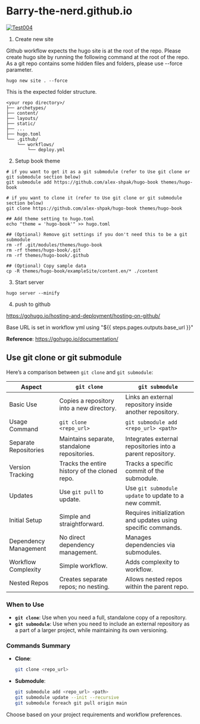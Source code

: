 # Barry-the-nerd.github.io
[![Test004](https://github.com/Barry-the-nerd/Barry-the-nerd.github.io/actions/workflows/004.yml/badge.svg?event=release)](https://github.com/Barry-the-nerd/Barry-the-nerd.github.io/actions/workflows/004.yml)


1. Create new site  

Github workflow expects the hugo site is at the root of the repo.  Please create hugo site by running the following command at the root of the repo.  As a git repo contains some hidden files and folders, please use --force parameter.     
```
hugo new site . --force
```
This is the expected folder structure.  
```
<your repo directory>/
├── archetypes/
├── content/
├── layouts/
├── static/
├── ...
├── hugo.toml
└── .github/
    └── workflows/
        └── deploy.yml
```


2. Setup book theme
```
# if you want to get it as a git submodule (refer to Use git clone or git submodule section below)
git submodule add https://github.com/alex-shpak/hugo-book themes/hugo-book

# if you want to clone it (refer to Use git clone or git submodule section below)
git clone https://github.com/alex-shpak/hugo-book themes/hugo-book

## Add theme setting to hugo.toml
echo "theme = 'hugo-book'" >> hugo.toml

## (Optional) Remove git settings if you don't need this to be a git submodule 
rm -rf .git/modules/themes/hugo-book
rm -rf themes/hugo-book/.git
rm -rf themes/hugo-book/.github

## (Optional) Copy sample data
cp -R themes/hugo-book/exampleSite/content.en/* ./content
```

3. Start server
```
hugo server --minify
```

4. push to github


https://gohugo.io/hosting-and-deployment/hosting-on-github/  

Base URL is set in workflow yml using "${{ steps.pages.outputs.base_url }}"  

**Reference**:
https://gohugo.io/documentation/

## Use git clone or git submodule

Here’s a comparison between `git clone` and `git submodule`:

| Aspect                   | `git clone`                                     | `git submodule`                                           |
|--------------------------|-------------------------------------------------|-----------------------------------------------------------|
| Basic Use                | Copies a repository into a new directory.       | Links an external repository inside another repository.   |
| Usage Command            | `git clone <repo_url>`                          | `git submodule add <repo_url> <path>`                     |
| Separate Repositories    | Maintains separate, standalone repositories.    | Integrates external repositories into a parent repository.|
| Version Tracking         | Tracks the entire history of the cloned repo.   | Tracks a specific commit of the submodule.                |
| Updates                  | Use `git pull` to update.                       | Use `git submodule update` to update to a new commit.     |
| Initial Setup            | Simple and straightforward.                     | Requires initialization and updates using specific commands. |
| Dependency Management    | No direct dependency management.                | Manages dependencies via submodules.                      |
| Workflow Complexity      | Simple workflow.                                | Adds complexity to workflow.                              |
| Nested Repos             | Creates separate repos; no nesting.             | Allows nested repos within the parent repo.               |

### When to Use
- **`git clone`**: Use when you need a full, standalone copy of a repository.
- **`git submodule`**: Use when you need to include an external repository as a part of a larger project, while maintaining its own versioning.

### Commands Summary
- **Clone**:
  ```sh
  git clone <repo_url>
  ```

- **Submodule**:
  ```sh
  git submodule add <repo_url> <path>
  git submodule update --init --recursive
  git submodule foreach git pull origin main
  ```

Choose based on your project requirements and workflow preferences.